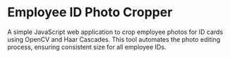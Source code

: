 # Employee ID Photo Cropper
A simple JavaScript web application to crop employee photos for ID cards using OpenCV and Haar Cascades. This tool automates the photo editing process, ensuring consistent size for all employee IDs.
